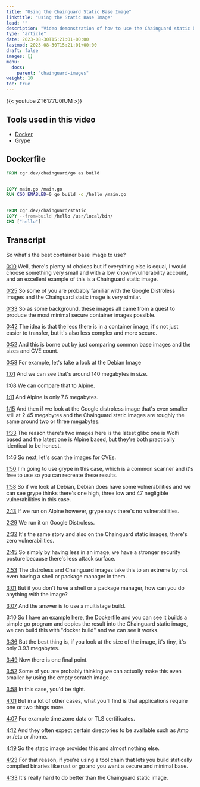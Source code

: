 ```yaml
---
title: "Using the Chainguard Static Base Image"
linktitle: "Using the Static Base Image"
lead: ""
description: "Video demonstration of how to use the Chainguard static base image to create minimal images"
type: "article"
date: 2023-08-30T15:21:01+00:00
lastmod: 2023-08-30T15:21:01+00:00
draft: false
images: []
menu:
  docs:
    parent: "chainguard-images"
weight: 10
toc: true
---
```


{{< youtube ZT6177U0fUM >}}

## Tools used in this video

* [Docker](https://docker.com)
* [Grype](https://github.com/anchore/grype)

## Dockerfile

```Dockerfile
FROM cgr.dev/chainguard/go as build


COPY main.go /main.go
RUN CGO_ENABLED=0 go build -o /hello /main.go


FROM cgr.dev/chainguard/static
COPY --from=build /hello /usr/local/bin/
CMD ["hello"]
```

## Transcript

So what's the best container base image to use?

<a href="https://youtu.be/ZT6177U0fUM?t=10" target="_blank">0:10</a> Well, there's plenty of choices but if everything else is equal, I would choose something very small and with a low known-vulnerability account, and an excellent example of this is a Chainguard static image.

<a href="https://youtu.be/ZT6177U0fUM?t=25" target="_blank">0:25</a> So some of you are probably familiar with the Google Distroless images and the Chainguard static image is very similar.

<a href="https://youtu.be/ZT6177U0fUM?t=33" target="_blank">0:33</a> So as some background, these images all came from a quest to produce the most minimal secure container images possible.

<a href="https://youtu.be/ZT6177U0fUM?t=42" target="_blank">0:42</a> The idea is that the less there is in a container image, it's not just easier to transfer, but it's also less complex and more secure.

<a href="https://youtu.be/ZT6177U0fUM?t=52" target="_blank">0:52</a> And this is borne out by just comparing common base images and the sizes and CVE count.

<a href="https://youtu.be/ZT6177U0fUM?t=58" target="_blank">0:58</a> For example, let's take a look at the Debian Image

<a href="https://youtu.be/ZT6177U0fUM?t=61" target="_blank">1:01</a> And we can see that's around 140 megabytes in size.

<a href="https://youtu.be/ZT6177U0fUM?t=68" target="_blank">1:08</a> We can compare that to Alpine.

<a href="https://youtu.be/ZT6177U0fUM?t=71" target="_blank">1:11</a> And Alpine is only 7.6 megabytes.

<a href="https://youtu.be/ZT6177U0fUM?t=75" target="_blank">1:15</a> And then if we look at the Google distroless image that's even smaller still at 2.45 megabytes and the Chainguard static images are roughly the same around two or three megabytes.

<a href="https://youtu.be/ZT6177U0fUM?t=93" target="_blank">1:33</a> The reason there's two images here is the latest glibc one is Wolfi based and the latest one is Alpine based, but they're both practically identical to be honest.

<a href="https://youtu.be/ZT6177U0fUM?t=106" target="_blank">1:46</a> So next, let's scan the images for CVEs.

<a href="https://youtu.be/ZT6177U0fUM?t=110" target="_blank">1:50</a> I'm going to use grype in this case, which is a common scanner and it's free to use so you can recreate these results.

<a href="https://youtu.be/ZT6177U0fUM?t=118" target="_blank">1:58</a> So if we look at Debian, Debian does have some vulnerabilities and we can see grype thinks there's one high, three low and 47 negligible vulnerabilities in this case.

<a href="https://youtu.be/ZT6177U0fUM?t=133" target="_blank">2:13</a> If we run on Alpine however, grype says there's no vulnerabilities.

<a href="https://youtu.be/ZT6177U0fUM?t=149" target="_blank">2:29</a> We run it on Google Distroless.

<a href="https://youtu.be/ZT6177U0fUM?t=152" target="_blank">2:32</a> It's the same story and also on the Chainguard static images, there's zero vulnerabilities.

<a href="https://youtu.be/ZT6177U0fUM?t=165" target="_blank">2:45</a> So simply by having less in an image, we have a stronger security posture because there's less attack surface.

<a href="https://youtu.be/ZT6177U0fUM?t=173" target="_blank">2:53</a> The distroless and Chainguard images take this to an extreme by not even having a shell or package manager in them.

<a href="https://youtu.be/ZT6177U0fUM?t=181" target="_blank">3:01</a> But if you don't have a shell or a package manager, how can you do anything with the image?

<a href="https://youtu.be/ZT6177U0fUM?t=187" target="_blank">3:07</a> And the answer is to use a multistage build.

<a href="https://youtu.be/ZT6177U0fUM?t=190" target="_blank">3:10</a> So I have an example here, the Dockerfile and you can see it builds a simple go program and copies the result into the Chainguard static image, we can build this with "docker build" and we can see it works.

<a href="https://youtu.be/ZT6177U0fUM?t=216" target="_blank">3:36</a> But the best thing is, if you look at the size of the image, it's tiny, it's only 3.93 megabytes.

<a href="https://youtu.be/ZT6177U0fUM?t=229" target="_blank">3:49</a> Now there is one final point.

<a href="https://youtu.be/ZT6177U0fUM?t=232" target="_blank">3:52</a> Some of you are probably thinking we can actually make this even smaller by using the empty scratch image.

<a href="https://youtu.be/ZT6177U0fUM?t=238" target="_blank">3:58</a> In this case, you'd be right.

<a href="https://youtu.be/ZT6177U0fUM?t=241" target="_blank">4:01</a> But in a lot of other cases, what you'll find is that applications require one or two things more.

<a href="https://youtu.be/ZT6177U0fUM?t=247" target="_blank">4:07</a> For example time zone data or TLS certificates.

<a href="https://youtu.be/ZT6177U0fUM?t=252" target="_blank">4:12</a> And they often expect certain directories to be available such as /tmp or /etc or /home.

<a href="https://youtu.be/ZT6177U0fUM?t=259" target="_blank">4:19</a> So the static image provides this and almost nothing else.

<a href="https://youtu.be/ZT6177U0fUM?t=263" target="_blank">4:23</a> For that reason, if you're using a tool chain that lets you build statically compiled binaries like rust or go and you want a secure and minimal base.

<a href="https://youtu.be/ZT6177U0fUM?t=273" target="_blank">4:33</a> It's really hard to do better than the Chainguard static image.
